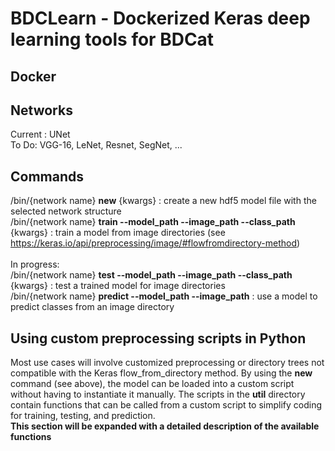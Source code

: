 # BDCLearn - Dockerized Keras deep learning tools for BDCat

## Docker


## Networks
Current : UNet\
To Do: VGG-16, LeNet, Resnet, SegNet, ...

## Commands
/bin/{network name} **new** {kwargs} : create a new hdf5 model file with the selected network structure\
/bin/{network name} **train --model_path --image_path --class_path** {kwargs} : train a model from image directories (see https://keras.io/api/preprocessing/image/#flowfromdirectory-method)
<br />
<br />
In progress:\
/bin/{network name} **test --model_path --image_path --class_path** {kwargs} : test a trained model for image directories\
/bin/{network name} **predict --model_path --image_path** : use a model to predict classes from an image directory
<br />

## Using custom preprocessing scripts in Python
Most use cases will involve customized preprocessing or directory trees not compatible with the Keras flow_from_directory method. By using the **new** command (see above), the model can be loaded into a custom script without having to instantiate it manually. The scripts in the **util** directory contain functions that can be called from a custom script to simplify coding for training, testing, and prediction.\
**This section will be expanded with a detailed description of the available functions**
